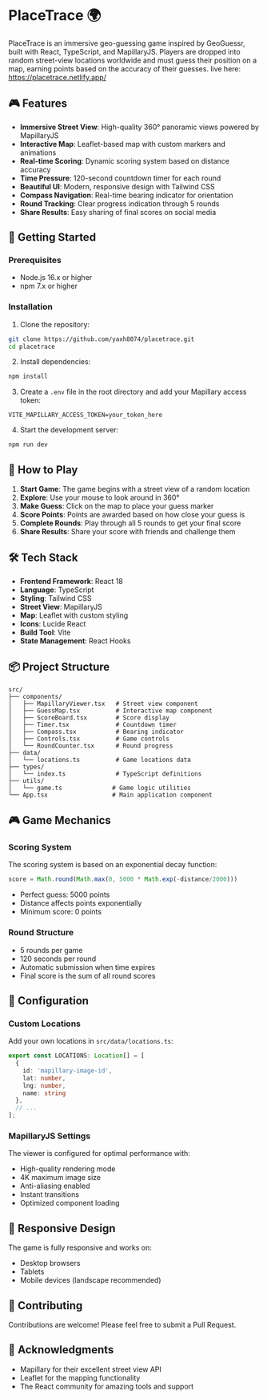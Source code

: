 # PlaceTrace 🌍

PlaceTrace is an immersive geo-guessing game inspired by GeoGuessr, built with React, TypeScript, and MapillaryJS. Players are dropped into random street-view locations worldwide and must guess their position on a map, earning points based on the accuracy of their guesses.
live here: https://placetrace.netlify.app/


## 🎮 Features

- **Immersive Street View**: High-quality 360° panoramic views powered by MapillaryJS
- **Interactive Map**: Leaflet-based map with custom markers and animations
- **Real-time Scoring**: Dynamic scoring system based on distance accuracy
- **Time Pressure**: 120-second countdown timer for each round
- **Beautiful UI**: Modern, responsive design with Tailwind CSS
- **Compass Navigation**: Real-time bearing indicator for orientation
- **Round Tracking**: Clear progress indication through 5 rounds
- **Share Results**: Easy sharing of final scores on social media

## 🚀 Getting Started

### Prerequisites

- Node.js 16.x or higher
- npm 7.x or higher

### Installation

1. Clone the repository:
```bash
git clone https://github.com/yaxh8074/placetrace.git
cd placetrace
```

2. Install dependencies:
```bash
npm install
```

3. Create a `.env` file in the root directory and add your Mapillary access token:
```env
VITE_MAPILLARY_ACCESS_TOKEN=your_token_here
```

4. Start the development server:
```bash
npm run dev
```

## 🎯 How to Play

1. **Start Game**: The game begins with a street view of a random location
2. **Explore**: Use your mouse to look around in 360°
3. **Make Guess**: Click on the map to place your guess marker
4. **Score Points**: Points are awarded based on how close your guess is
5. **Complete Rounds**: Play through all 5 rounds to get your final score
6. **Share Results**: Share your score with friends and challenge them

## 🛠️ Tech Stack

- **Frontend Framework**: React 18
- **Language**: TypeScript
- **Styling**: Tailwind CSS
- **Street View**: MapillaryJS
- **Map**: Leaflet with custom styling
- **Icons**: Lucide React
- **Build Tool**: Vite
- **State Management**: React Hooks

## 📦 Project Structure

```
src/
├── components/
│   ├── MapillaryViewer.tsx   # Street view component
│   ├── GuessMap.tsx          # Interactive map component
│   ├── ScoreBoard.tsx        # Score display
│   ├── Timer.tsx             # Countdown timer
│   ├── Compass.tsx           # Bearing indicator
│   ├── Controls.tsx          # Game controls
│   └── RoundCounter.tsx      # Round progress
├── data/
│   └── locations.ts          # Game locations data
├── types/
│   └── index.ts              # TypeScript definitions
├── utils/
│   └── game.ts              # Game logic utilities
└── App.tsx                  # Main application component
```

## 🎮 Game Mechanics

### Scoring System

The scoring system is based on an exponential decay function:
```typescript
score = Math.round(Math.max(0, 5000 * Math.exp(-distance/2000)))
```

- Perfect guess: 5000 points
- Distance affects points exponentially
- Minimum score: 0 points

### Round Structure

- 5 rounds per game
- 120 seconds per round
- Automatic submission when time expires
- Final score is the sum of all round scores

## 🔧 Configuration

### Custom Locations

Add your own locations in `src/data/locations.ts`:
```typescript
export const LOCATIONS: Location[] = [
  {
    id: 'mapillary-image-id',
    lat: number,
    lng: number,
    name: string
  },
  // ...
];
```

### MapillaryJS Settings

The viewer is configured for optimal performance with:
- High-quality rendering mode
- 4K maximum image size
- Anti-aliasing enabled
- Instant transitions
- Optimized component loading

## 📱 Responsive Design

The game is fully responsive and works on:
- Desktop browsers
- Tablets
- Mobile devices (landscape recommended)

## 🤝 Contributing

Contributions are welcome! Please feel free to submit a Pull Request.



## 🙏 Acknowledgments

- Mapillary for their excellent street view API
- Leaflet for the mapping functionality
- The React community for amazing tools and support
